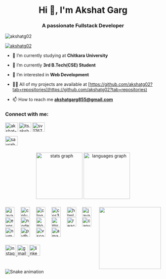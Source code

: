 <h1 align="center">Hi 👋, I'm Akshat Garg</h1>
<h3 align="center">A passionate Fullstack Developer</h3>

<p align="left"> <img src="https://komarev.com/ghpvc/?username=akshatg02&label=Profile%20views&color=0e75b6&style=flat" alt="akshatg02" /> </p>

<p align="left"> <a href="https://github.com/ryo-ma/github-profile-trophy"><img src="https://github-profile-trophy.vercel.app/?username=akshatg02" alt="akshatg02" /></a> </p>

- 🔭 I’m currently studying at **Chitkara University**

- 🌱 I’m currently **3rd B.Tech(CSE) Student**

- 🤝 I’m interested in **Web Development**

- 👨‍💻 All of my projects are available at [https://github.com/akshatg02?tab=repositories](https://github.com/akshatg02?tab=repositories)

- 📫 How to reach me **akshatgarg855@gmail.com**

<h3 align="left">Connect with me:</h3>
<p align="left">
<a href="https://www.linkedin.com/in/akshat-garg-9021a8225/" target="blank"><img align="center" src="https://raw.githubusercontent.com/rahuldkjain/github-profile-readme-generator/master/src/images/icons/Social/linked-in-alt.svg" alt="akshat-garg" height="30" width="40" /></a>
<a href="https://www.instagram.com/its.akshattt?igsh=MWo1M3VndzN2NmRzeQ==" target="blank"><img align="center" src="https://raw.githubusercontent.com/rahuldkjain/github-profile-readme-generator/master/src/images/icons/Social/instagram.svg" alt="its.akshattt" height="30" width="40" /></a>
<a href="https://mail.google.com/mail/u/0/?fs=1&to=akshatgarg855@gmail.com&tf=cm" target="blank"><img align="center" src="https://icons8.com/icon/Cjuj2uISMdQ1/gmail" alt="sv176734" height="30" width="40" /></a>

<a href="https://auth.geeksforgeeks.org/user/akshatg4pmz" target="blank"><img align="center" src="https://raw.githubusercontent.com/rahuldkjain/github-profile-readme-generator/master/src/images/icons/Social/geeks-for-geeks.svg" alt="saurabhshukla_13" height="30" width="40" /></a>
</p>


###

<div align="center">
  <img src="https://github-readme-stats.vercel.app/api?username=akshatg02&hide_title=false&hide_rank=false&show_icons=true&include_all_commits=true&count_private=true&disable_animations=false&theme=dark&locale=en&hide_border=false&custom_title=Akshat's%20Github%20Stats" height="150" alt="stats graph"  />
  <img src="https://github-readme-stats.vercel.app/api/top-langs?username=akshatg02&locale=en&hide_title=false&layout=compact&card_width=320&langs_count=5&theme=dark&hide_border=false" height="150" alt="languages graph"  />
</div>

###

<img align="right" height="200" src="https://media1.tenor.com/m/epNMHGvRyHcAAAAd/gigachad-chad.gif"  />

###

<div align="left">
  <img src="https://skillicons.dev/icons?i=java" height="30" alt="java logo"  />
  <img width="12" />
  <img src="https://skillicons.dev/icons?i=cpp" height="30" alt="cplusplus logo"  />
  <img width="12" />
  <img src="https://cdn.jsdelivr.net/gh/devicons/devicon/icons/c/c-original.svg" height="30" alt="c logo"  />
  <img width="12" />
  <img src="https://cdn.jsdelivr.net/gh/devicons/devicon/icons/css3/css3-original.svg" height="30" alt="css3 logo"  />
  <img width="12" />
  <img src="https://cdn.jsdelivr.net/gh/devicons/devicon/icons/html5/html5-original.svg" height="30" alt="html5 logo"  />
  <img width="12" />
  <img src="https://cdn.jsdelivr.net/gh/devicons/devicon/icons/javascript/javascript-original.svg" height="30" alt="javascript logo"  />
  <img width="12" />
  <img src="https://skillicons.dev/icons?i=express" height="30" alt="express logo"  />
  <img width="12" />
  <img src="https://cdn.jsdelivr.net/gh/devicons/devicon/icons/nodejs/nodejs-original.svg" height="30" alt="nodejs logo"  />
  <img width="12" />
  <img src="https://skillicons.dev/icons?i=mongodb" height="30" alt="mongodb logo"  />
  <img width="12" />
  <img src="https://skillicons.dev/icons?i=mysql" height="30" alt="mysql logo"  />
  <img width="12" />
  <img src="https://skillicons.dev/icons?i=react" height="30" alt="react logo"  />
  <img width="12" />
  <img src="https://cdn.jsdelivr.net/gh/devicons/devicon/icons/canva/canva-original.svg" height="30" alt="canva logo"  />
  <img width="12" />
  <img src="https://cdn.jsdelivr.net/gh/devicons/devicon/icons/numpy/numpy-original.svg" height="30" alt="numpy logo"  />
  <img width="12" />
  <img src="https://cdn.jsdelivr.net/gh/devicons/devicon/icons/python/python-original.svg" height="30" alt="python logo"  />
  <img width="12" />
  <img src="https://cdn.jsdelivr.net/gh/devicons/devicon/icons/vscode/vscode-original.svg" height="30" alt="vscode logo"  />
  <img width="12" />
  <img src="https://skillicons.dev/icons?i=aws" height="30" alt="amazonwebservices logo"  />
</div>

###

<div align="left">
  <a href="https://www.instagram.com/its.akshattt?igsh=MWo1M3VndzN2NmRzeQ==" target="_blank">
    <img src="https://img.shields.io/static/v1?message=Instagram&logo=instagram&label=&color=E44&logoColor=white&labelColor=&style=for-the-badge" height="35" alt="instagram logo"  />
  </a>
  <a href="https://mail.google.com/mail/u/0/?fs=1&to=akshatgarg855@gmail.com&tf=cm" target="_blank">
    <img src="https://img.shields.io/static/v1?message=Gmail&logo=gmail&label=&color=D14836&logoColor=white&labelColor=&style=for-the-badge" height="35" alt="gmail logo"  />
  </a>
  <a href="https://www.linkedin.com/in/akshat-garg-9021a8225/" target="_blank">
    <img src="https://img.shields.io/static/v1?message=LinkedIn&logo=linkedin&label=&color=0077B5&logoColor=white&labelColor=&style=for-the-badge" height="35" alt="linkedin logo"  />
  </a>
</div>

###

<br clear="both">

<img src="https://raw.githubusercontent.com/akshatg02/akshatg02/output/snake.svg" alt="Snake animation" />

###
